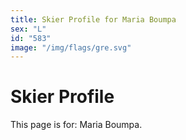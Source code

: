 ```yaml
---
title: Skier Profile for Maria Boumpa
sex: "L"
id: "583"
image: "/img/flags/gre.svg" 
---
```


# Skier Profile

This page is for: Maria Boumpa.
    